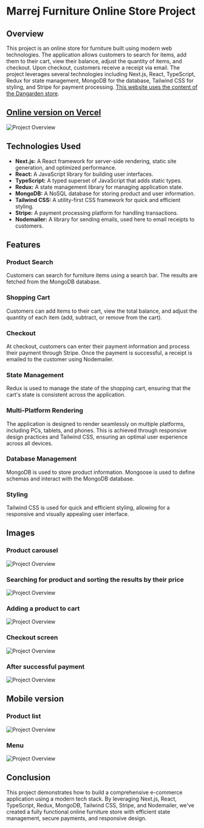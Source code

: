 # Marrej Furniture Online Store Project

## Overview

This project is an online store for furniture built using modern web technologies. The application allows customers to search for items, add them to their cart, view their balance, adjust the quantity of items, and checkout. Upon checkout, customers receive a receipt via email. The project leverages several technologies including Next.js, React, TypeScript, Redux for state management, MongoDB for the database, Tailwind CSS for styling, and Stripe for payment processing. <u>This website uses the content of the [Dangarden store](https://dangarden.se/)</u>.

## [Online version on Vercel](https://marrej-furniture.vercel.app)

![Project Overview](public/readme/1.png)

## Technologies Used

- **Next.js:** A React framework for server-side rendering, static site generation, and optimized performance.
- **React:** A JavaScript library for building user interfaces.
- **TypeScript:** A typed superset of JavaScript that adds static types.
- **Redux:** A state management library for managing application state.
- **MongoDB:** A NoSQL database for storing product and user information.
- **Tailwind CSS:** A utility-first CSS framework for quick and efficient styling.
- **Stripe:** A payment processing platform for handling transactions.
- **Nodemailer:** A library for sending emails, used here to email receipts to customers.

## Features

### Product Search
Customers can search for furniture items using a search bar. The results are fetched from the MongoDB database.

### Shopping Cart
Customers can add items to their cart, view the total balance, and adjust the quantity of each item (add, subtract, or remove from the cart).

### Checkout
At checkout, customers can enter their payment information and process their payment through Stripe. Once the payment is successful, a receipt is emailed to the customer using Nodemailer.

### State Management
Redux is used to manage the state of the shopping cart, ensuring that the cart's state is consistent across the application.

### Multi-Platform Rendering
The application is designed to render seamlessly on multiple platforms, including PCs, tablets, and phones. This is achieved through responsive design practices and Tailwind CSS, ensuring an optimal user experience across all devices.

### Database Management
MongoDB is used to store product information. Mongoose is used to define schemas and interact with the MongoDB database.

### Styling
Tailwind CSS is used for quick and efficient styling, allowing for a responsive and visually appealing user interface.

## Images
### Product carousel
![Project Overview](public/readme/2.png)
### Searching for product and sorting the results by their price
![Project Overview](public/readme/3.png)
### Adding a product to cart
![Project Overview](public/readme/4.png)
### Checkout screen
![Project Overview](public/readme/5.png)
### After successful payment
![Project Overview](public/readme/6.png)

## Mobile version
### Product list
![Project Overview](public/readme/7.png)
### Menu
![Project Overview](public/readme/8.png)



## Conclusion

This project demonstrates how to build a comprehensive e-commerce application using a modern tech stack. By leveraging Next.js, React, TypeScript, Redux, MongoDB, Tailwind CSS, Stripe, and Nodemailer, we've created a fully functional online furniture store with efficient state management, secure payments, and responsive design.

